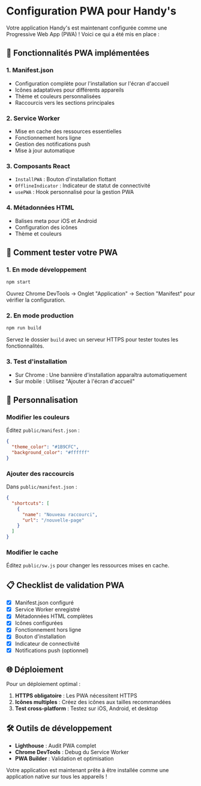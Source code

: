 # Configuration PWA pour Handy's

Votre application Handy's est maintenant configurée comme une Progressive Web App (PWA) ! Voici ce qui a été mis en place :

## 🚀 Fonctionnalités PWA implémentées

### 1. **Manifest.json**
- Configuration complète pour l'installation sur l'écran d'accueil
- Icônes adaptatives pour différents appareils
- Thème et couleurs personnalisées
- Raccourcis vers les sections principales

### 2. **Service Worker**
- Mise en cache des ressources essentielles
- Fonctionnement hors ligne
- Gestion des notifications push
- Mise à jour automatique

### 3. **Composants React**
- `InstallPWA` : Bouton d'installation flottant
- `OfflineIndicator` : Indicateur de statut de connectivité
- `usePWA` : Hook personnalisé pour la gestion PWA

### 4. **Métadonnées HTML**
- Balises meta pour iOS et Android
- Configuration des icônes
- Thème et couleurs

## 📱 Comment tester votre PWA

### 1. **En mode développement**
```bash
npm start
```
Ouvrez Chrome DevTools → Onglet "Application" → Section "Manifest" pour vérifier la configuration.

### 2. **En mode production**
```bash
npm run build
```
Servez le dossier `build` avec un serveur HTTPS pour tester toutes les fonctionnalités.

### 3. **Test d'installation**
- Sur Chrome : Une bannière d'installation apparaîtra automatiquement
- Sur mobile : Utilisez "Ajouter à l'écran d'accueil"

## 🔧 Personnalisation

### Modifier les couleurs
Éditez `public/manifest.json` :
```json
{
  "theme_color": "#1B9CFC",
  "background_color": "#ffffff"
}
```

### Ajouter des raccourcis
Dans `public/manifest.json` :
```json
{
  "shortcuts": [
    {
      "name": "Nouveau raccourci",
      "url": "/nouvelle-page"
    }
  ]
}
```

### Modifier le cache
Éditez `public/sw.js` pour changer les ressources mises en cache.

## 📋 Checklist de validation PWA

- [x] Manifest.json configuré
- [x] Service Worker enregistré
- [x] Métadonnées HTML complètes
- [x] Icônes configurées
- [x] Fonctionnement hors ligne
- [x] Bouton d'installation
- [x] Indicateur de connectivité
- [x] Notifications push (optionnel)

## 🌐 Déploiement

Pour un déploiement optimal :

1. **HTTPS obligatoire** : Les PWA nécessitent HTTPS
2. **Icônes multiples** : Créez des icônes aux tailles recommandées
3. **Test cross-platform** : Testez sur iOS, Android, et desktop

## 🛠️ Outils de développement

- **Lighthouse** : Audit PWA complet
- **Chrome DevTools** : Debug du Service Worker
- **PWA Builder** : Validation et optimisation

Votre application est maintenant prête à être installée comme une application native sur tous les appareils ! 